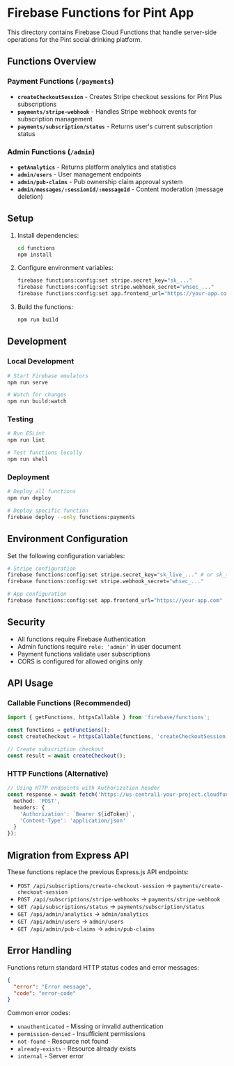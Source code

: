 # Firebase Functions for Pint App

This directory contains Firebase Cloud Functions that handle server-side operations for the Pint social drinking platform.

## Functions Overview

### Payment Functions (`/payments`)
- **`createCheckoutSession`** - Creates Stripe checkout sessions for Pint Plus subscriptions
- **`payments/stripe-webhook`** - Handles Stripe webhook events for subscription management
- **`payments/subscription/status`** - Returns user's current subscription status

### Admin Functions (`/admin`)
- **`getAnalytics`** - Returns platform analytics and statistics
- **`admin/users`** - User management endpoints
- **`admin/pub-claims`** - Pub ownership claim approval system
- **`admin/messages/:sessionId/:messageId`** - Content moderation (message deletion)

## Setup

1. Install dependencies:
   ```bash
   cd functions
   npm install
   ```

2. Configure environment variables:
   ```bash
   firebase functions:config:set stripe.secret_key="sk_..."
   firebase functions:config:set stripe.webhook_secret="whsec_..."
   firebase functions:config:set app.frontend_url="https://your-app.com"
   ```

3. Build the functions:
   ```bash
   npm run build
   ```

## Development

### Local Development
```bash
# Start Firebase emulators
npm run serve

# Watch for changes
npm run build:watch
```

### Testing
```bash
# Run ESLint
npm run lint

# Test functions locally
npm run shell
```

### Deployment
```bash
# Deploy all functions
npm run deploy

# Deploy specific function
firebase deploy --only functions:payments
```

## Environment Configuration

Set the following configuration variables:

```bash
# Stripe configuration
firebase functions:config:set stripe.secret_key="sk_live_..." # or sk_test_...
firebase functions:config:set stripe.webhook_secret="whsec_..."

# App configuration
firebase functions:config:set app.frontend_url="https://your-app.com"
```

## Security

- All functions require Firebase Authentication
- Admin functions require `role: 'admin'` in user document
- Payment functions validate user subscriptions
- CORS is configured for allowed origins only

## API Usage

### Callable Functions (Recommended)
```typescript
import { getFunctions, httpsCallable } from 'firebase/functions';

const functions = getFunctions();
const createCheckout = httpsCallable(functions, 'createCheckoutSession');

// Create subscription checkout
const result = await createCheckout();
```

### HTTP Functions (Alternative)
```typescript
// Using HTTP endpoints with Authorization header
const response = await fetch('https://us-central1-your-project.cloudfunctions.net/payments/create-checkout-session', {
  method: 'POST',
  headers: {
    'Authorization': `Bearer ${idToken}`,
    'Content-Type': 'application/json'
  }
});
```

## Migration from Express API

These functions replace the previous Express.js API endpoints:

- `POST /api/subscriptions/create-checkout-session` → `payments/create-checkout-session`
- `POST /api/subscriptions/stripe-webhooks` → `payments/stripe-webhook`
- `GET /api/subscriptions/status` → `payments/subscription/status`
- `GET /api/admin/analytics` → `admin/analytics`
- `GET /api/admin/users` → `admin/users`
- `GET /api/admin/pub-claims` → `admin/pub-claims`

## Error Handling

Functions return standard HTTP status codes and error messages:

```json
{
  "error": "Error message",
  "code": "error-code"
}
```

Common error codes:
- `unauthenticated` - Missing or invalid authentication
- `permission-denied` - Insufficient permissions
- `not-found` - Resource not found
- `already-exists` - Resource already exists
- `internal` - Server error